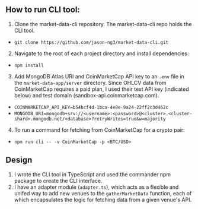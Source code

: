 ## How to run CLI tool:
1. Clone the market-data-cli repository. The market-data-cli repo holds the CLI tool.
  - `git clone https://github.com/jason-ng3/market-data-cli.git`
2. Navigate to the root of each project directory and install dependencies: 
  - `npm install`
3. Add MongoDB Atlas URI and CoinMarketCap API key to an `.env` file in the `market-data-app/server` directory. Since OHLCV data from CoinMarketCap requires a paid plan, I used their test API key (indicated below) and test domain (sandbox-api.coinmarketcap.com). 
  - `COINMARKETCAP_API_KEY=b54bcf4d-1bca-4e8e-9a24-22ff2c3d462c` 
  - `MONGODB_URI=mongodb+srv://<username>:<password>@<cluster>.<cluster-shard>.mongodb.net/<database>?retryWrites=true&w=majority`
4. To run a command for fetching from CoinMarketCap for a crypto pair:
  - `npm run cli -- -v CoinMarketCap -p <BTC/USD>`

## Design
1. I wrote the CLI tool in TypeScript and used the commander npm package to create the CLI interface.
2. I have an adapter module (`adapter.ts`), which acts as a flexible and unifed way to add new venues to the `gatherMarketData` function,
each of which encapsulates the logic for fetching data from a given venue's API.
